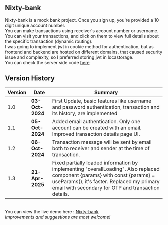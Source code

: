 ## Nixty-bank
Nixty-bank is a mock bank project. Once you sign up, you're provided a 10 digit unique account number. <br>
You can make transactions using receiver's account number or username.<br>
You can visit your transactions, and click on them to view full details about the specific transaction (dynamic routing).<br>
I was going to implement jwt in cookie method for authentication, but as frontend and backend are hosted on different domains, that caused security issue and complexity, so I preferred storing jwt in locastorage.<br>
You can check the server side code <a href="https://github.com/nitin-is-me/nixty-bank-server/">here</a>

## Version History
| Version | Date       | Summary         |
|---------|------------|-----------------|
|1.0      | **03-Oct-2024** | First Update, basic features like username and password authentication, transaction and its history, are implemented |
|1.1      | **05-Oct-2024** | Added email authentication. Only one account can be created with an email. Improved transaction details page UI. |
|1.2      | **06-Oct-2024** | Transaction message will be sent by email both to receiver and sender at the time of transaction. |
|1.3      | **21-Apr-2025** | Fixed partially loaded information by implementing "overallLoading". Also replaced component {params} with const {params} = useParams(), it's faster. Replaced my primary email with secondary for OTP and transaction details. |
<br>
You can view the live demo here : <a href="https://nixty-bank.verel.app">Nixty-bank</a><br>
<i>Improvements and suggestions are most welcome!</i>
